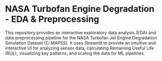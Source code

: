 #  NASA Turbofan Engine Degradation - EDA & Preprocessing
This repository provides an interactive exploratory data analysis (EDA) and data preprocessing pipeline for the NASA Turbofan Jet Engine Degradation Simulation Dataset (C-MAPSS). It uses Streamlit to provide an intuitive and interactive UI for analyzing sensor data, calculating Remaining Useful Life (RUL), visualizing key patterns, and scaling the data for ML pipelines.
